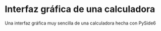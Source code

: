 # Interfaz gráfica de una calculadora
Una interfaz gráfica muy sencilla de una calculadora hecha con PySide6

